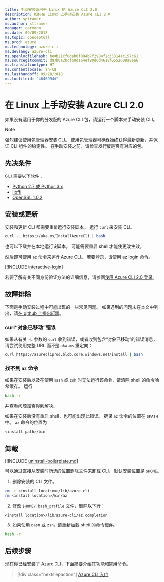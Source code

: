 ```yaml
---
title: 手动安装适用于 Linux 的 Azure CLI 2.0
description: 如何在 Linux 上手动安装 Azure CLI 2.0
author: sptramer
ms.author: sttramer
manager: carmonm
ms.date: 09/09/2018
ms.topic: conceptual
ms.prod: azure
ms.technology: azure-cli
ms.devlang: azure-cli
ms.openlocfilehash: be0b21cf0dab0f884b7f2984f2c35314ac157c61
ms.sourcegitcommit: d93b0a2bcfb0d164ef90d6d4618f0552609a8ea6
ms.translationtype: HT
ms.contentlocale: zh-CN
ms.lasthandoff: 09/20/2018
ms.locfileid: "46469940"
---
```

# <a name="install-azure-cli-20-on-linux-manually"></a>在 Linux 上手动安装 Azure CLI 2.0

如果没有适用于你的分发版的 Azure CLI 包，请运行一个脚本来手动安装 CLI。

> [!NOTE]
> 强烈建议使用包管理器安装 CLI。 使用包管理器可确保始终获得最新更新，并保证 CLI 组件的稳定性。 在手动安装之前，请检查发行版是否有对应的包。

## <a name="prerequisites"></a>先决条件

CLI 需要以下软件：

* [Python 2.7 或 Python 3.x](https://www.python.org/downloads/)
* [libffi](https://sourceware.org/libffi/)
* [OpenSSL 1.0.2](https://www.openssl.org/source/)

## <a name="install-or-update"></a>安装或更新

安装和更新 CLI 都需要重新运行安装脚本。 运行 `curl` 来安装 CLI。

```bash
curl -L https://aka.ms/InstallAzureCli | bash
```

也可以下载并在本地运行该脚本。 可能需要重启 shell 才能使更改生效。

然后即可使用 `az` 命令来运行 Azure CLI。 若要登录，请使用 [az login](/cli/azure/reference-index#az-login) 命令。

[!INCLUDE [interactive-login](includes/interactive-login.md)]

若要了解有关不同身份验证方法的详细信息，请参阅[使用 Azure CLI 2.0 登录](authenticate-azure-cli.md)。

## <a name="troubleshooting"></a>故障排除

下面是手动安装过程中可能出现的一些常见问题。 如果遇到的问题未在本文中列出，请[在 github 上提出问题](https://github.com/Azure/azure-cli/issues)。

### <a name="curl-object-moved-error"></a>curl“对象已移动”错误

如果从有关 `-L` 参数的 `curl` 收到错误，或者收到包含“对象已移动”的错误消息，请尝试使用完整 URL 而不是 `aka.ms` 重定向：

```bash
curl https://azurecliprod.blob.core.windows.net/install | bash
```

### <a name="az-command-not-found"></a>找不到 `az` 命令

如果在安装后以及在使用 `bash` 或 `zsh` 时无法运行该命令，请清除 shell 的命令哈希缓存。 运行

```bash
hash -r
```

并查看问题是否得到解决。

如果在安装后没有重启 shell，也可能出现此错误。 确保 `az` 命令的位置在 `$PATH` 中。 `az` 命令的位置为

```bash
<install path>/bin
```

## <a name="uninstall"></a>卸载

[!INCLUDE [uninstall-boilerplate.md](includes/uninstall-boilerplate.md)]

可以通过直接从安装时所选的位置删除文件来卸载 CLI。 默认安装位置是 `$HOME`。

1. 删除安装的 CLI 文件。

  ```bash
  rm -r <install location>/lib/azure-cli
  rm <install location>/bin/az
  ```

2. 修改 `$HOME/.bash_profile` 文件，删除以下行：

  ```text
  <install location>/lib/azure-cli/az.completion
  ```

3. 如果使用 `bash` 或 `zsh`，请重新加载 shell 的命令缓存。

  ```bash
  hash -r
  ```

## <a name="next-steps"></a>后续步骤

现在你已经安装了 Azure CLI，下面简要介绍其功能和常用命令。

> [!div class="nextstepaction"]
> [Azure CLI 入门](get-started-with-azure-cli.md)
